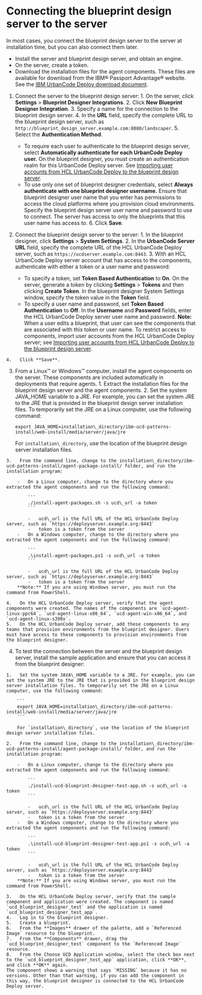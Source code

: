 # Connecting the blueprint design server to the server

In most cases, you connect the blueprint design server to the server at installation time, but you can also connect them later.

-   Install the server and blueprint design server, and obtain an engine.
-   On the server, create a token.
-   Download the installation files for the agent components. These files are available for download from the IBM® Passport Advantage® website. See the [IBM UrbanCode Deploy download document](https://www.ibm.com/software/passportadvantage/pao_customer.html).

1.   Connect the server to the blueprint design server: 
    1.   On the server, click **Settings** \> **Blueprint Designer Integrations**. 
    2.   Click **New Blueprint Designer Integration**. 
    3.   Specify a name for the connection to the blueprint design server. 
    4.   In the **URL** field, specify the complete URL to the blueprint design server, such as `http://blueprint_design_server.example.com:8080/landscaper`. 
    5.   Select the **Authentication Method**. 
        -   To require each user to authenticate to the blueprint design server, select **Automatically authenticate for each UrbanCode Deploy user.** On the blueprint designer, you must create an authentication realm for this UrbanCode Deploy server. See [Importing user accounts from HCL UrbanCode Deploy to the blueprint design server](../../com.udeploy.admin.doc/topics/security_realms_ucd.md#).
        -   To use only one set of blueprint designer credentials, select **Always authenticate with one blueprint designer username.** Ensure that blueprint designer user name that you enter has permissions to access the cloud platforms where you provision cloud environments. Specify the blueprint design server user name and password to use to connect. The server has access to only the blueprints that this user name has access to.
    6.   Click **Save**. 
2.   Connect the blueprint design server to the server: 
    1.   In the blueprint designer, click **Settings** \> **System Settings**. 
    2.   In the **UrbanCode Server URL** field, specify the complete URL of the HCL UrbanCode Deploy server, such as `https://ucdserver.example.com:8443`. 
    3.   With an HCL UrbanCode Deploy server account that has access to the components, authenticate with either a token or a user name and password: 

        -   To specify a token, set **Token Based Authentication** to **On**. On the server, generate a token by clicking **Settings** \> **Tokens** and then clicking **Create Token**. In the blueprint designer System Settings window, specify the token value in the **Token** field.
        -   To specify a user name and password, set **Token Based Authentication** to **Off**. In the **Username** and **Password** fields, enter the HCL UrbanCode Deploy server user name and password.
        **Note:** When a user edits a blueprint, that user can see the components that are associated with this token or user name. To restrict access to components, import user accounts from the HCL UrbanCode Deploy server; see [Importing user accounts from HCL UrbanCode Deploy to the blueprint design server](../../com.udeploy.admin.doc/topics/security_realms_ucd.md).

    4.   Click **Save**. 
3.   From a Linux™ or Windows™ computer, install the agent components on the server. These components are included automatically in deployments that require agents.
    1.   Extract the installation files for the blueprint design server and the agent components. 
    2.   Set the system JAVA\_HOME variable to a JRE. For example, you can set the system JRE to the JRE that is provided in the blueprint design server installation files. To temporarily set the JRE on a Linux computer, use the following command:

        ```
        export JAVA_HOME=installation\_directory/ibm-ucd-patterns-install/web-install/media/server/java/jre
        ```

        For `installation\_directory`, use the location of the blueprint design server installation files.

    3.   From the command line, change to the installation\_directory/ibm-ucd-patterns-install/agent-package-install/ folder, and run the installation program: 

        -   On a Linux computer, change to the directory where you extracted the agent components and run the following command:

            ```
            ./install-agent-packages.sh -s ucd\_url -a token
            ```

            -   ucd\_url is the full URL of the HCL UrbanCode Deploy server, such as `https://deployserver.example.org:8443`
            -   token is a token from the server
        -   On a Windows computer, change to the directory where you extracted the agent components and run the following command:

            ```
            .\install-agent-packages.ps1 -s ucd\_url -a token
            ```

            -   ucd\_url is the full URL of the HCL UrbanCode Deploy server, such as `https://deployserver.example.org:8443`
            -   token is a token from the server
        **Note:** If you are using Windows server, you must run the command from PowerShell.

    4.   On the HCL UrbanCode Deploy server, verify that the agent components were created. The names of the components are `ucd-agent-linux-ppc64`, `ucd-agent-linux-x86_64`, `ucd-agent-win-x86_64`, and `ucd-agent-linux-s390x`.
    5.   On the HCL UrbanCode Deploy server, add these components to any teams that provision environments from the blueprint designer. Users must have access to these components to provision environments from the blueprint designer.
4.   To test the connection between the server and the blueprint design server, install the sample application and ensure that you can access it from the blueprint designer: 

    1.   Set the system JAVA\_HOME variable to a JRE. For example, you can set the system JRE to the JRE that is provided in the blueprint design server installation files. To temporarily set the JRE on a Linux computer, use the following command:

        ```
        export JAVA_HOME=installation\_directory/ibm-ucd-patterns-install/web-install/media/server/java/jre
        ```

        For `installation\_directory`, use the location of the blueprint design server installation files.

    2.   From the command line, change to the installation\_directory/ibm-ucd-patterns-install/agent-package-install/ folder, and run the installation program: 

        -   On a Linux computer, change to the directory where you extracted the agent components and run the following command:

            ```
            ./install-ucd-blueprint-designer-test-app.sh -s ucd\_url -a token
            ```

            -   ucd\_url is the full URL of the HCL UrbanCode Deploy server, such as `https://deployserver.example.org:8443`
            -   token is a token from the server
        -   On a Windows computer, change to the directory where you extracted the agent components and run the following command:

            ```
            .\install-ucd-blueprint-designer-test-app.ps1 -s ucd\_url -a token
            ```

            -   ucd\_url is the full URL of the HCL UrbanCode Deploy server, such as `https://deployserver.example.org:8443`
            -   token is a token from the server
        **Note:** If you are using Windows server, you must run the command from PowerShell.

    3.   On the HCL UrbanCode Deploy server, verify that the sample component and application were created. The component is named `ucd_blueprint_designer_test` and the application is named `ucd_blueprint_designer_test_app`.
    4.   Log in to the blueprint designer. 
    5.   Create a blueprint. 
    6.   From the **Images** drawer of the palette, add a `Referenced Image` resource to the blueprint. 
    7.   From the **Components** drawer, drag the `ucd_blueprint_designer_test` component to the `Referenced Image` resource. 
    8.   From the Choose UCD Application window, select the check box next to the `ucd_blueprint_designer_test_app` application, click **OK**, and click **OK** again. 
    The component shows a warning that says `MISSING` because it has no versions. Other than that warning, if you can add the component in this way, the blueprint designer is connected to the HCL UrbanCode Deploy server.


